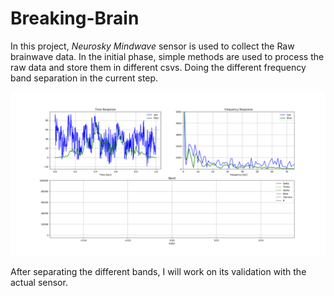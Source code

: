 # Breaking-Brain

In this project, _Neurosky Mindwave_ sensor is used to collect the Raw brainwave data.
In the initial phase, simple methods are used to process the raw data and store them in different csvs. 
Doing the different frequency band separation in the current step. 

![simpleGif](/imgs/mygif.gif)

After separating the different bands, I will work on its validation with the actual sensor.


